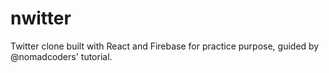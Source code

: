 # nwitter
Twitter clone built with React and Firebase for practice purpose, guided by @nomadcoders' tutorial.
